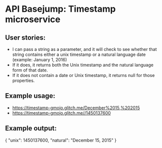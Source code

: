 API Basejump: Timestamp microservice
=========================

User stories:
------------
- I can pass a string as a parameter, and it will check to see whether that string contains either a unix timestamp or a natural language date (example: January 1, 2016)
- If it does, it returns both the Unix timestamp and the natural language form of that date.
- If it does not contain a date or Unix timestamp, it returns null for those properties.

Example usage:
------------
- https://timestamp-gmojo.glitch.me/December%2015,%202015
- https://timestamp-gmojo.glitch.me//1450137600

Example output:
------------
{ "unix": 1450137600, "natural": "December 15, 2015" }
